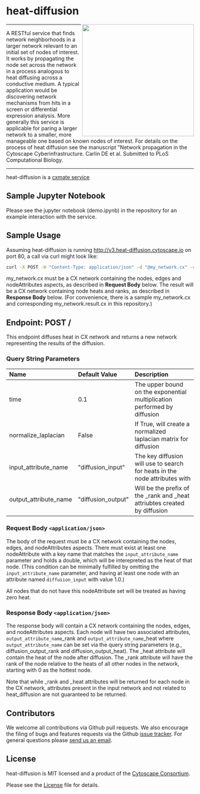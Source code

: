 heat-diffusion
==============

<img align="right" height="300" src="http://www.cytoscape.org/images/logo/cy3logoOrange.svg">

---

A RESTful service that finds network neighborhoods in a larger network relevant to an initial set of nodes of interest. It works by propagating the node set across the network in a process analogous to heat diffusing across a conductive medium. A typical application would be discovering network mechanisms from hits in a screen or differential expression analysis. More generally this service is applicable for paring a larger network to a smaller, more manageable one based on known nodes of interest. For details on the process of heat diffusion see the manuscript "Network propagation in the Cytoscape Cyberinfrastructure. Carlin DE et al. Submitted to PLoS Computational Biology.

---

heat-diffusion is a [cxmate service](https://github.com/cxmate/cxmate)

## Sample Jupyter Notebook
Please see the jupyter notebook (demo.ipynb) in the repository for an example interaction with the service. 

## Sample Usage
Assuming heat-diffusion is running http://v3.heat-diffusion.cytoscape.io on port 80, a call via curl might look like:

```bash
curl -X POST -H "Content-Type: application/json" -d "@my_network.cx" -o "my_network.result.cx" "http://v3.heat-diffusion.cytoscape.io:80?time=0.5"
```

my_network.cx must be a CX network containing the nodes, edges and nodeAttributes aspects, as described in **Request Body** below. The result will be a CX network containing node heats and ranks, as described in **Response Body** below. (For convenience, there is a sample my_network.cx and corresponding my_network.result.cx in this repository.)

## Endpoint: POST /
This endpoint diffuses heat in CX network and returns a new network representing the results of the diffusion.

### Query String Parameters

| Name                  | Default Value      | Description                                                                |
|:--------------------- |:------------------ |:-------------------------------------------------------------------------- |
| time                  | 0.1                | The upper bound on the exponential multiplication performed by diffusion   |
| normalize_laplacian   | False              | If True, will create a normalized laplacian matrix for diffusion           | 
| input_attribute_name  | "diffusion_input"  | The key diffusion will use to search for heats in the node attributes with |
| output_attribute_name | "diffusion_output" | Will be the prefix of the _rank and _heat attriubtes created by diffusion  |  

### Request Body `<application/json>`
The body of the request must be a CX network containing the nodes, edges, and nodeAttributes aspects. There must exist at least one nodeAttribute with a key name that matches the `input_attribute_name` parameter and holds a double, which will be interepreted as the heat of that node. (This condition can be minimally fulfilled by omitting the `input_attribute_name` parameter, and having at least one node with an attribute named `diffusion_input` with value 1.0.)

All nodes that do not have this nodeAttribute set will be treated as having zero heat. 

### Response Body `<application/json>`
The response body will contain a CX network containing the nodes, edges, and nodeAttributes aspects. Each node will have two associated attributes, `output_attribute_name`\_rank and `output_attribute_name`\_heat where `output_attribute_name` can be set via the query string parameters (e.g., diffusion_output_rank and diffusion_output_heat). The \_heat attribute will contain the heat of the node after diffusion. The \_rank attribute will have the rank of the node relative to the heats of all other nodes in the network, starting with 0 as the hottest node.

Note that while \_rank and \_heat attributes will be returned for each node in the CX network, attributes present in the input network and not related to heat_diffusion are not guaranteed to be returned.

Contributors
------------

We welcome all contributions via Github pull requests. We also encourage the filing of bugs and features requests via the Github [issue tracker](https://github.com/idekerlab/heat-diffusion/issues/new). For general questions please [send us an email](edsage@ucsd.edu).

License
-------

heat-diffusion is MIT licensed and a product of the [Cytoscape Consortium](http://www.cytoscapeconsortium.org).

Please see the [License](https://github.com/cxmate/cxmate/blob/master/LICENSE) file for details.
